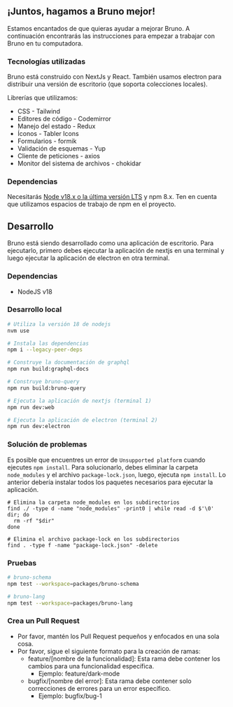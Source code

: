 ## ¡Juntos, hagamos a Bruno mejor!

Estamos encantados de que quieras ayudar a mejorar Bruno. A continuación encontrarás las instrucciones para empezar a trabajar con Bruno en tu computadora.

### Tecnologías utilizadas

Bruno está construido con NextJs y React. También usamos electron para distribuir una versión de escritorio (que soporta colecciones locales).

Librerías que utilizamos:

- CSS - Tailwind
- Editores de código - Codemirror
- Manejo del estado - Redux
- Íconos - Tabler Icons
- Formularios - formik
- Validación de esquemas - Yup
- Cliente de peticiones - axios
- Monitor del sistema de archivos - chokidar

### Dependencias

Necesitarás [Node v18.x o la última versión LTS](https://nodejs.org/es) y npm 8.x. Ten en cuenta que utilizamos espacios de trabajo de npm en el proyecto.

## Desarrollo

Bruno está siendo desarrollado como una aplicación de escritorio. Para ejecutarlo, primero debes ejecutar la aplicación de nextjs en una terminal y luego ejecutar la aplicación de electron en otra terminal.

### Dependencias

- NodeJS v18

### Desarrollo local

```bash
# Utiliza la versión 18 de nodejs
nvm use

# Instala las dependencias
npm i --legacy-peer-deps

# Construye la documentación de graphql
npm run build:graphql-docs

# Construye bruno-query
npm run build:bruno-query

# Ejecuta la aplicación de nextjs (terminal 1)
npm run dev:web

# Ejecuta la aplicación de electron (terminal 2)
npm run dev:electron
```

### Solución de problemas

Es posible que encuentres un error de `Unsupported platform` cuando ejecutes `npm install`. Para solucionarlo, debes eliminar la carpeta `node_modules` y el archivo `package-lock.json`, luego, ejecuta `npm install`. Lo anterior debería instalar todos los paquetes necesarios para ejecutar la aplicación.

```shell
# Elimina la carpeta node_modules en los subdirectorios
find ./ -type d -name "node_modules" -print0 | while read -d $'\0' dir; do
  rm -rf "$dir"
done

# Elimina el archivo package-lock en los subdirectorios
find . -type f -name "package-lock.json" -delete
```

### Pruebas

```bash
# bruno-schema
npm test --workspace=packages/bruno-schema

# bruno-lang
npm test --workspace=packages/bruno-lang
```

### Crea un Pull Request

- Por favor, mantén los Pull Request pequeños y enfocados en una sola cosa.
- Por favor, sigue el siguiente formato para la creación de ramas:
  - feature/[nombre de la funcionalidad]: Esta rama debe contener los cambios para una funcionalidad específica.
    - Ejemplo: feature/dark-mode
  - bugfix/[nombre del error]: Esta rama debe contener solo correcciones de errores para un error específico.
    - Ejemplo: bugfix/bug-1
